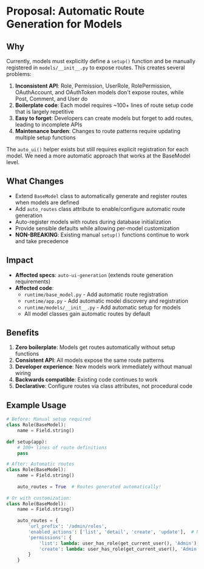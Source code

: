 # Proposal: Automatic Route Generation for Models

## Why

Currently, models must explicitly define a `setup()` function and be manually registered in `models/__init__.py` to expose routes. This creates several problems:

1. **Inconsistent API**: Role, Permission, UserRole, RolePermission, OAuthAccount, and OAuthToken models don't expose routes, while Post, Comment, and User do
2. **Boilerplate code**: Each model requires ~100+ lines of route setup code that is largely repetitive
3. **Easy to forget**: Developers can create models but forget to add routes, leading to incomplete APIs
4. **Maintenance burden**: Changes to route patterns require updating multiple setup functions

The `auto_ui()` helper exists but still requires explicit registration for each model. We need a more automatic approach that works at the BaseModel level.

## What Changes

- Extend `BaseModel` class to automatically generate and register routes when models are defined
- Add `auto_routes` class attribute to enable/configure automatic route generation
- Auto-register models with routes during database initialization
- Provide sensible defaults while allowing per-model customization
- **NON-BREAKING**: Existing manual `setup()` functions continue to work and take precedence

## Impact

- **Affected specs**: `auto-ui-generation` (extends route generation requirements)
- **Affected code**: 
  - `runtime/base_model.py` - Add automatic route registration
  - `runtime/app.py` - Add automatic model discovery and registration
  - `runtime/models/__init__.py` - Add automatic setup for models
  - All model classes gain automatic routes by default

## Benefits

1. **Zero boilerplate**: Models get routes automatically without setup functions
2. **Consistent API**: All models expose the same route patterns
3. **Developer experience**: New models work immediately without manual wiring
4. **Backwards compatible**: Existing code continues to work
5. **Declarative**: Configure routes via class attributes, not procedural code

## Example Usage

```python
# Before: Manual setup required
class Role(BaseModel):
    name = Field.string()
    
def setup(app):
    # 100+ lines of route definitions
    pass

# After: Automatic routes
class Role(BaseModel):
    name = Field.string()
    
    auto_routes = True  # Routes generated automatically!
    
# Or with customization:
class Role(BaseModel):
    name = Field.string()
    
    auto_routes = {
        'url_prefix': '/admin/roles',
        'enabled_actions': ['list', 'detail', 'create', 'update'],  # No delete
        'permissions': {
            'list': lambda: user_has_role(get_current_user(), 'Admin'),
            'create': lambda: user_has_role(get_current_user(), 'Admin'),
        }
    }
```

